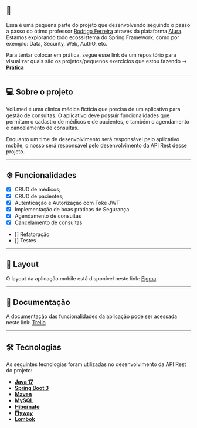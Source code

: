 ## 📝 

Essa é uma pequena parte do projeto que desenvolvendo seguindo o passo a passo do ótimo professor [Rodrigo Ferreira](https://cursos.alura.com.br/user/rodrigo-ferreira) através da plataforma [Alura](https://www.alura.com.br). Estamos explorando todo ecossistema do Spring Framework, como por exemplo: Data, Security, Web, AuthO, etc.

Para tentar colocar em prática, segue esse link de um repositório para visualizar quais são os projetos/pequenos exercícios que estou fazendo -> **[Prática](https://github.com/Dmuniiz/practicing-security)**

****

## 💻 Sobre o projeto

Voll.med é uma clínica médica fictícia que precisa de um aplicativo para gestão de consultas. O aplicativo deve possuir funcionalidades que permitam o cadastro de médicos e de pacientes, e também o agendamento e cancelamento de consultas.

Enquanto um time de desenvolvimento será responsável pelo aplicativo mobile, o nosso será responsável pelo desenvolvimento da API Rest desse projeto.

---

## ⚙️ Funcionalidades

- [x] CRUD de médicos;
- [x] CRUD de pacientes;
- [x] Autenticação e Autorização com Toke JWT
- [x] Implementação de boas práticas de Segurança
- [X] Agendamento de consultas
- [X] Cancelamento de consultas
- [] Refatoração
- [] Testes 

---

## 🎨 Layout

O layout da aplicação mobile está disponível neste link: <a href="https://www.figma.com/file/N4CgpJqsg7gjbKuDmra3EV/Voll.med">Figma</a>

---

## 📄 Documentação

A documentação das funcionalidades da aplicação pode ser acessada neste link: <a href="https://trello.com/b/O0lGCsKb/api-voll-med">Trello</a>

---

## 🛠 Tecnologias

As seguintes tecnologias foram utilizadas no desenvolvimento da API Rest do projeto:

- **[Java 17](https://www.oracle.com/java)**
- **[Spring Boot 3](https://spring.io/projects/spring-boot)**
- **[Maven](https://maven.apache.org)**
- **[MySQL](https://www.mysql.com)**
- **[Hibernate](https://hibernate.org)**
- **[Flyway](https://flywaydb.org)**
- **[Lombok](https://projectlombok.org)**
